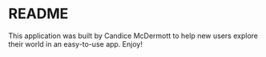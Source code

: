 # README

This application was built by Candice McDermott to help new users explore their world in an easy-to-use app. Enjoy!
